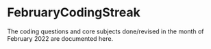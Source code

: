 # FebruaryCodingStreak
The coding questions and core subjects done/revised in the month of February 2022 are documented here.
